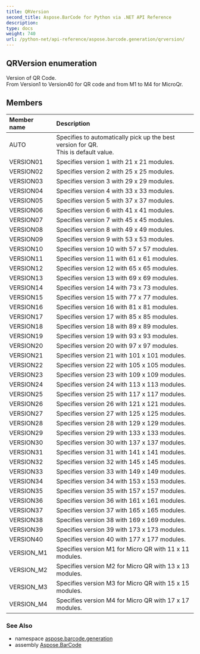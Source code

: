 ```yaml
---
title: QRVersion
second_title: Aspose.BarCode for Python via .NET API Reference
description: 
type: docs
weight: 740
url: /python-net/api-reference/aspose.barcode.generation/qrversion/
---
```


## QRVersion enumeration

Version of QR Code.<br/>            From Version1 to Version40 for QR code and from M1 to M4 for MicroQr.

## Members
| Member name | Description |
| :- | :- |
|AUTO|Specifies to automatically pick up the best version for QR.<br/>            This is default value.|
|VERSION01|Specifies version 1 with 21 x 21 modules.|
|VERSION02|Specifies version 2 with 25 x 25 modules.|
|VERSION03|Specifies version 3 with 29 x 29 modules.|
|VERSION04|Specifies version 4 with 33 x 33 modules.|
|VERSION05|Specifies version 5 with 37 x 37 modules.|
|VERSION06|Specifies version 6 with 41 x 41 modules.|
|VERSION07|Specifies version 7 with 45 x 45 modules.|
|VERSION08|Specifies version 8 with 49 x 49 modules.|
|VERSION09|Specifies version 9 with 53 x 53 modules.|
|VERSION10|Specifies version 10 with 57 x 57 modules.|
|VERSION11|Specifies version 11 with 61 x 61 modules.|
|VERSION12|Specifies version 12 with 65 x 65 modules.|
|VERSION13|Specifies version 13 with 69 x 69 modules.|
|VERSION14|Specifies version 14 with 73 x 73 modules.|
|VERSION15|Specifies version 15 with 77 x 77 modules.|
|VERSION16|Specifies version 16 with 81 x 81 modules.|
|VERSION17|Specifies version 17 with 85 x 85 modules.|
|VERSION18|Specifies version 18 with 89 x 89 modules.|
|VERSION19|Specifies version 19 with 93 x 93 modules.|
|VERSION20|Specifies version 20 with 97 x 97 modules.|
|VERSION21|Specifies version 21 with 101 x 101 modules.|
|VERSION22|Specifies version 22 with 105 x 105 modules.|
|VERSION23|Specifies version 23 with 109 x 109 modules.|
|VERSION24|Specifies version 24 with 113 x 113 modules.|
|VERSION25|Specifies version 25 with 117 x 117 modules.|
|VERSION26|Specifies version 26 with 121 x 121 modules.|
|VERSION27|Specifies version 27 with 125 x 125 modules.|
|VERSION28|Specifies version 28 with 129 x 129 modules.|
|VERSION29|Specifies version 29 with 133 x 133 modules.|
|VERSION30|Specifies version 30 with 137 x 137 modules.|
|VERSION31|Specifies version 31 with 141 x 141 modules.|
|VERSION32|Specifies version 32 with 145 x 145 modules.|
|VERSION33|Specifies version 33 with 149 x 149 modules.|
|VERSION34|Specifies version 34 with 153 x 153 modules.|
|VERSION35|Specifies version 35 with 157 x 157 modules.|
|VERSION36|Specifies version 36 with 161 x 161 modules.|
|VERSION37|Specifies version 37 with 165 x 165 modules.|
|VERSION38|Specifies version 38 with 169 x 169 modules.|
|VERSION39|Specifies version 39 with 173 x 173 modules.|
|VERSION40|Specifies version 40 with 177 x 177 modules.|
|VERSION_M1|Specifies version M1 for Micro QR with 11 x 11 modules.|
|VERSION_M2|Specifies version M2 for Micro QR with 13 x 13 modules.|
|VERSION_M3|Specifies version M3 for Micro QR with 15 x 15 modules.|
|VERSION_M4|Specifies version M4 for Micro QR with 17 x 17 modules.|

### See Also

* namespace [aspose.barcode.generation](/barcode/python-net/api-reference/aspose.barcode.generation/)
* assembly [Aspose.BarCode](/barcode/python-net/api-reference/)

